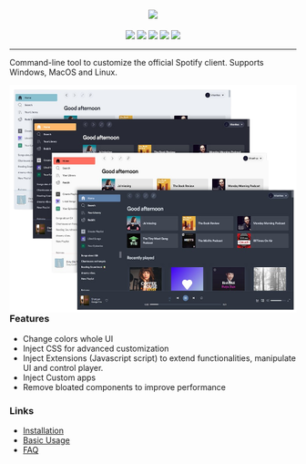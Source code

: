 <h3 align="center"><a href="https://spicetify.app/"><img src="https://i.imgur.com/iwcLITQ.png" width="600px"></a></h3>
<p align="center">
  <a href="https://goreportcard.com/report/github.com/spicetify/spicetify-cli"><img src="https://goreportcard.com/badge/github.com/spicetify/spicetify-cli"></a>
  <a href="https://github.com/spicetify/spicetify-cli/releases/latest"><img src="https://img.shields.io/github/release/spicetify/spicetify-cli/all.svg?colorB=97CA00?label=version"></a>
  <a href="https://github.com/spicetify/spicetify-cli/releases"><img src="https://img.shields.io/github/downloads/spicetify/spicetify-cli/total.svg?colorB=97CA00"></a>
  <a href="https://discord.gg/VnevqPp2Rr"><img src="https://img.shields.io/discord/842219447716151306?label=chat&logo=discord&logoColor=discord"></a>
  <a href="https://www.reddit.com/r/spicetify"><img src="https://img.shields.io/reddit/subreddit-subscribers/spicetify?logo=reddit"></a>
</p>

---

Command-line tool to customize the official Spotify client.
Supports Windows, MacOS and Linux.

<img src=".github/assets/logo.png" alt="img" align="right" width="560px" height="400px">

### Features

- Change colors whole UI
- Inject CSS for advanced customization
- Inject Extensions (Javascript script) to extend functionalities, manipulate UI and control player.
- Inject Custom apps
- Remove bloated components to improve performance

### Links

- [Installation](https://spicetify.app/docs/getting-started)
- [Basic Usage](https://spicetify.app/docs/getting-started#basic-usage)
- [FAQ](https://spicetify.app/docs/faq)
